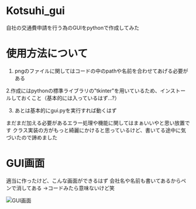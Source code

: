# Kotsuhi_gui
自社の交通費申請を行う為のGUIをpythonで作成してみた

# 使用方法について
1. pngのファイルに関してはコードの中のpathや名前を合わせてあげる必要がある

2.作成にはpythonの標準ライブラリの"tkinter"を用いているため、インストールしておくこと（基本的には入っているはず...?）

3. あとは基本的にgui.pyを実行すれば動くはず

まだまだ加える必要があるエラー処理や機能に関してはまぁいいやと思い放置です
クラス実装の方がもっと綺麗にかけると思っているけど、書いてる途中に気づいたので諦めました

# GUI画面
適当に作ったけど、こんな画面ができるはず
会社名や名前も書いてあるからペンで消してある
→コードみたら意味ないけど笑

![GUI画面](https://user-images.githubusercontent.com/77111746/197390180-142754ca-3521-46e1-ad52-1249669ee793.PNG)
